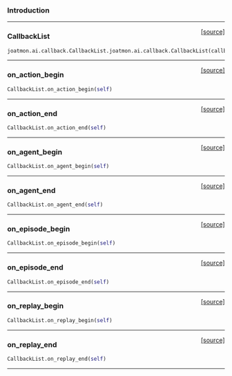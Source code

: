 ### Introduction

---

<span style="float:right;">[[source]](https://github.com/malkoch/joatmon/blob/master/joatmon/ai/callback.py#L6)</span>

### CallbackList

```python
joatmon.ai.callback.CallbackList.joatmon.ai.callback.CallbackList(callbacks)
```

----

<span style="float:right;">[[source]](https://github.com/malkoch/joatmon/blob/master/joatmon/ai/callback.py#L12)</span>

### on_action_begin

```python
CallbackList.on_action_begin(self)
```

----

<span style="float:right;">[[source]](https://github.com/malkoch/joatmon/blob/master/joatmon/ai/callback.py#L16)</span>

### on_action_end

```python
CallbackList.on_action_end(self)
```

----

<span style="float:right;">[[source]](https://github.com/malkoch/joatmon/blob/master/joatmon/ai/callback.py#L20)</span>

### on_agent_begin

```python
CallbackList.on_agent_begin(self)
```

----

<span style="float:right;">[[source]](https://github.com/malkoch/joatmon/blob/master/joatmon/ai/callback.py#L24)</span>

### on_agent_end

```python
CallbackList.on_agent_end(self)
```

----

<span style="float:right;">[[source]](https://github.com/malkoch/joatmon/blob/master/joatmon/ai/callback.py#L28)</span>

### on_episode_begin

```python
CallbackList.on_episode_begin(self)
```

----

<span style="float:right;">[[source]](https://github.com/malkoch/joatmon/blob/master/joatmon/ai/callback.py#L32)</span>

### on_episode_end

```python
CallbackList.on_episode_end(self)
```

----

<span style="float:right;">[[source]](https://github.com/malkoch/joatmon/blob/master/joatmon/ai/callback.py#L36)</span>

### on_replay_begin

```python
CallbackList.on_replay_begin(self)
```

----

<span style="float:right;">[[source]](https://github.com/malkoch/joatmon/blob/master/joatmon/ai/callback.py#L40)</span>

### on_replay_end

```python
CallbackList.on_replay_end(self)
```

---
